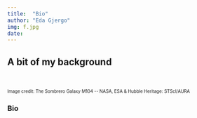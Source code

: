 ```yaml
---
title:  "Bio"
author: "Eda Gjergo"
img: f.jpg
date:
---
```


## A bit of my background
&nbsp; &nbsp; &nbsp; &nbsp; &nbsp; &nbsp; &nbsp; &nbsp; &nbsp; &nbsp; &nbsp; &nbsp;

<font size="1">  Image credit: The Sombrero Galaxy M104 -- NASA, ESA & Hubble Heritage: STScI/AURA</font>

### Bio
